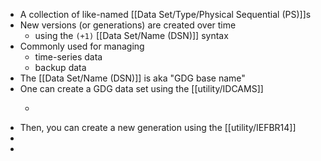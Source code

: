 - A collection of like-named [[Data Set/Type/Physical Sequential (PS)]]s
- New versions (or generations) are created over time
	- using the `(+1)` [[Data Set/Name (DSN)]] syntax
- Commonly used for managing
	- time-series data
	- backup data
- The [[Data Set/Name (DSN)]] is aka "GDG base name"
- One can create a GDG data set using the [[utility/IDCAMS]]
	- ```
	  ```
- Then, you can create a new generation using the [[utility/IEFBR14]]
-
-